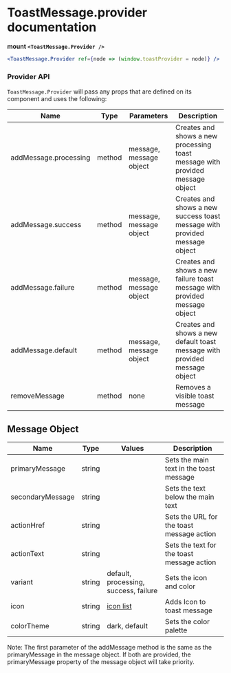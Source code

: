 # ToastMessage.provider documentation

**mount `<ToastMessage.Provider />`**

```jsx
<ToastMessage.Provider ref={node => (window.toastProvider = node)} />
```

<!-- STORY -->

### Provider API

`ToastMessage.Provider` will pass any props that are defined on its component and uses the following:

| Name                  | Type   | Parameters              | Description                                                                   |
| --------------------- | ------ | ----------------------- | ----------------------------------------------------------------------------- |
| addMessage.processing | method | message, message object | Creates and shows a new processing toast message with provided message object |
| addMessage.success    | method | message, message object | Creates and shows a new success toast message with provided message object    |
| addMessage.failure    | method | message, message object | Creates and shows a new failure toast message with provided message object    |
| addMessage.default    | method | message, message object | Creates and shows a new default toast message with provided message object    |
| removeMessage         | method | none                    | Removes a visible toast message                                               |

## Message Object

| Name             | Type   | Values                                                           | Description                                |
| ---------------- | ------ | ---------------------------------------------------------------- | ------------------------------------------ |
| primaryMessage   | string |                                                                  | Sets the main text in the toast message    |
| secondaryMessage | string |                                                                  | Sets the text below the main text          |
| actionHref       | string |                                                                  | Sets the URL for the toast message action  |
| actionText       | string |                                                                  | Sets the text for the toast message action |
| variant          | string | default, processing, success, failure                            | Sets the icon and color                    |
| icon             | string | [icon list](https://github.com/jxnblk/rmdi/blob/master/ICONS.md) | Adds Icon to toast message                 |
| colorTheme       | string | dark, default                                                    | Sets the color palette                     |

Note: The first parameter of the addMessage method is the same as the primaryMessage in the message object. If both are provided, the primaryMessage property of the message object will take priority.
